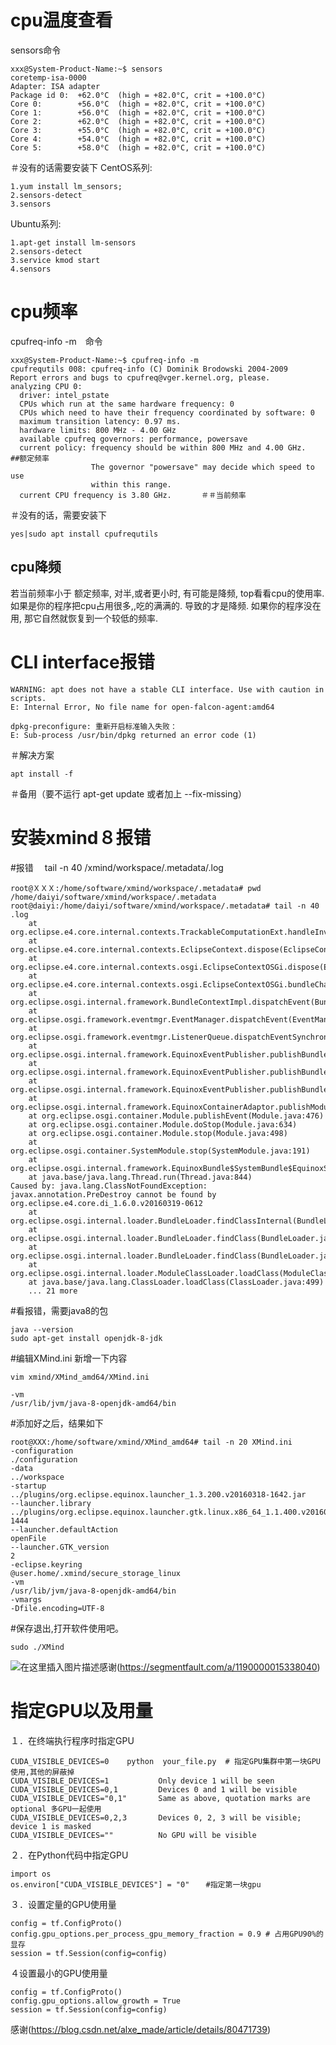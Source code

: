 ﻿# cpu温度查看
sensors命令
```
xxx@System-Product-Name:~$ sensors
coretemp-isa-0000
Adapter: ISA adapter
Package id 0:  +62.0°C  (high = +82.0°C, crit = +100.0°C)
Core 0:        +56.0°C  (high = +82.0°C, crit = +100.0°C)
Core 1:        +56.0°C  (high = +82.0°C, crit = +100.0°C)
Core 2:        +62.0°C  (high = +82.0°C, crit = +100.0°C)
Core 3:        +55.0°C  (high = +82.0°C, crit = +100.0°C)
Core 4:        +54.0°C  (high = +82.0°C, crit = +100.0°C)
Core 5:        +58.0°C  (high = +82.0°C, crit = +100.0°C)
```
＃没有的话需要安装下
CentOS系列:
```
1.yum install lm_sensors;
2.sensors-detect
3.sensors
```

Ubuntu系列:
```
1.apt-get install lm-sensors
2.sensors-detect
3.service kmod start
4.sensors
```
# cpu频率
cpufreq-info -m　命令
```
xxx@System-Product-Name:~$ cpufreq-info -m
cpufrequtils 008: cpufreq-info (C) Dominik Brodowski 2004-2009
Report errors and bugs to cpufreq@vger.kernel.org, please.
analyzing CPU 0:
  driver: intel_pstate
  CPUs which run at the same hardware frequency: 0
  CPUs which need to have their frequency coordinated by software: 0
  maximum transition latency: 0.97 ms.
  hardware limits: 800 MHz - 4.00 GHz
  available cpufreq governors: performance, powersave
  current policy: frequency should be within 800 MHz and 4.00 GHz.    ##额定频率
                  The governor "powersave" may decide which speed to use
                  within this range.
  current CPU frequency is 3.80 GHz.　　　　＃＃当前频率

```
＃没有的话，需要安装下

```
yes|sudo apt install cpufrequtils
```
## cpu降频
若当前频率小于 额定频率, 对半,或者更小时, 有可能是降频,
top看看cpu的使用率.  如果是你的程序把cpu占用很多,,吃的满满的. 导致的才是降频. 
如果你的程序没在用, 那它自然就恢复到一个较低的频率.

# CLI interface报错

```
WARNING: apt does not have a stable CLI interface. Use with caution in scripts.			
E: Internal Error, No file name for open-falcon-agent:amd64			
			
dpkg-preconfigure: 重新开启标准输入失败：			
E: Sub-process /usr/bin/dpkg returned an error code (1)			
```
＃解决方案

```
apt install -f
```
＃备用（要不运行 apt-get update 或者加上 --fix-missing）
# 安装xmind８报错
#报错　 tail -n 40 /xmind/workspace/.metadata/.log

```
root@ＸＸＸ:/home/software/xmind/workspace/.metadata# pwd
/home/daiyi/software/xmind/workspace/.metadata
root@daiyi:/home/daiyi/software/xmind/workspace/.metadata# tail -n 40 .log 
	at org.eclipse.e4.core.internal.contexts.TrackableComputationExt.handleInvalid(TrackableComputationExt.java:74)
	at org.eclipse.e4.core.internal.contexts.EclipseContext.dispose(EclipseContext.java:176)
	at org.eclipse.e4.core.internal.contexts.osgi.EclipseContextOSGi.dispose(EclipseContextOSGi.java:106)
	at org.eclipse.e4.core.internal.contexts.osgi.EclipseContextOSGi.bundleChanged(EclipseContextOSGi.java:139)
	at org.eclipse.osgi.internal.framework.BundleContextImpl.dispatchEvent(BundleContextImpl.java:903)
	at org.eclipse.osgi.framework.eventmgr.EventManager.dispatchEvent(EventManager.java:230)
	at org.eclipse.osgi.framework.eventmgr.ListenerQueue.dispatchEventSynchronous(ListenerQueue.java:148)
	at org.eclipse.osgi.internal.framework.EquinoxEventPublisher.publishBundleEventPrivileged(EquinoxEventPublisher.java:213)
	at org.eclipse.osgi.internal.framework.EquinoxEventPublisher.publishBundleEvent(EquinoxEventPublisher.java:120)
	at org.eclipse.osgi.internal.framework.EquinoxEventPublisher.publishBundleEvent(EquinoxEventPublisher.java:112)
	at org.eclipse.osgi.internal.framework.EquinoxContainerAdaptor.publishModuleEvent(EquinoxContainerAdaptor.java:156)
	at org.eclipse.osgi.container.Module.publishEvent(Module.java:476)
	at org.eclipse.osgi.container.Module.doStop(Module.java:634)
	at org.eclipse.osgi.container.Module.stop(Module.java:498)
	at org.eclipse.osgi.container.SystemModule.stop(SystemModule.java:191)
	at org.eclipse.osgi.internal.framework.EquinoxBundle$SystemBundle$EquinoxSystemModule$1.run(EquinoxBundle.java:165)
	at java.base/java.lang.Thread.run(Thread.java:844)
Caused by: java.lang.ClassNotFoundException: javax.annotation.PreDestroy cannot be found by org.eclipse.e4.core.di_1.6.0.v20160319-0612
	at org.eclipse.osgi.internal.loader.BundleLoader.findClassInternal(BundleLoader.java:398)
	at org.eclipse.osgi.internal.loader.BundleLoader.findClass(BundleLoader.java:361)
	at org.eclipse.osgi.internal.loader.BundleLoader.findClass(BundleLoader.java:353)
	at org.eclipse.osgi.internal.loader.ModuleClassLoader.loadClass(ModuleClassLoader.java:161)
	at java.base/java.lang.ClassLoader.loadClass(ClassLoader.java:499)
	... 21 more

```

#看报错，需要java8的包

```
java --version
sudo apt-get install openjdk-8-jdk
```
#编辑XMind.ini 新增一下内容

```
vim xmind/XMind_amd64/XMind.ini
```

```
-vm
/usr/lib/jvm/java-8-openjdk-amd64/bin
```
#添加好之后，结果如下

```
root@XXX:/home/software/xmind/XMind_amd64# tail -n 20 XMind.ini 
-configuration
./configuration
-data
../workspace
-startup
../plugins/org.eclipse.equinox.launcher_1.3.200.v20160318-1642.jar
--launcher.library
../plugins/org.eclipse.equinox.launcher.gtk.linux.x86_64_1.1.400.v20160518-1444
--launcher.defaultAction
openFile
--launcher.GTK_version
2
-eclipse.keyring
@user.home/.xmind/secure_storage_linux
-vm
/usr/lib/jvm/java-8-openjdk-amd64/bin
-vmargs
-Dfile.encoding=UTF-8

```
#保存退出,打开软件使用吧。

```
sudo ./XMind
```
![在这里插入图片描述](https://img-blog.csdnimg.cn/20181124110659124.png?x-oss-process=image/watermark,type_ZmFuZ3poZW5naGVpdGk,shadow_10,text_aHR0cHM6Ly9ibG9nLmNzZG4ubmV0L3dlaXhpbl80MTA4ODg5MQ==,size_16,color_FFFFFF,t_70)感谢(https://segmentfault.com/a/1190000015338040)

# 指定GPU以及用量
１．在终端执行程序时指定GPU  

```
CUDA_VISIBLE_DEVICES=0    python  your_file.py  # 指定GPU集群中第一块GPU使用,其他的屏蔽掉
CUDA_VISIBLE_DEVICES=1           Only device 1 will be seen
CUDA_VISIBLE_DEVICES=0,1         Devices 0 and 1 will be visible
CUDA_VISIBLE_DEVICES="0,1"       Same as above, quotation marks are optional 多GPU一起使用
CUDA_VISIBLE_DEVICES=0,2,3       Devices 0, 2, 3 will be visible; device 1 is masked
CUDA_VISIBLE_DEVICES=""          No GPU will be visible
```

 




２．在Python代码中指定GPU

```
import os
os.environ["CUDA_VISIBLE_DEVICES"] = "0"  　#指定第一块gpu

```



３．设置定量的GPU使用量

```
config = tf.ConfigProto() 
config.gpu_options.per_process_gpu_memory_fraction = 0.9 # 占用GPU90%的显存 
session = tf.Session(config=config)

```
４设置最小的GPU使用量

```
config = tf.ConfigProto() 
config.gpu_options.allow_growth = True 
session = tf.Session(config=config)
```
感谢(https://blog.csdn.net/alxe_made/article/details/80471739)

